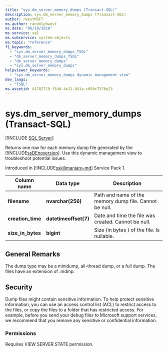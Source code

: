 ```yaml
---
title: "sys.dm_server_memory_dumps (Transact-SQL)"
description: sys.dm_server_memory_dumps (Transact-SQL)
author: rwestMSFT
ms.author: randolphwest
ms.date: "06/10/2016"
ms.service: sql
ms.subservice: system-objects
ms.topic: "reference"
f1_keywords:
  - "sys.dm_server_memory_dumps_TSQL"
  - "dm_server_memory_dumps_TSQL"
  - "dm_server_memory_dumps"
  - "sys.dm_server_memory_dumps"
helpviewer_keywords:
  - "sys.dm_server_memory_dumps dynamic management view"
dev_langs:
  - "TSQL"
ms.assetid: 41782719-f54d-4e11-941a-c050c7576e23
---
```

# sys.dm_server_memory_dumps (Transact-SQL)
[!INCLUDE [SQL Server](../../includes/applies-to-version/sqlserver.md)]

Returns one row for each memory dump file generated by the [!INCLUDE[ssDEnoversion](../../includes/ssdenoversion-md.md)]. Use this dynamic management view to troubleshoot potential issues.  

Introduced in [!INCLUDE[sskilimanjaro-md](../../includes/sskilimanjaro-md.md)] Service Pack 1.
 
|Column name|Data type|Description|  
|-----------------|---------------|-----------------|  
|**filename**|**nvarchar(256)**|Path and name of the memory dump file. Cannot be null.|  
|**creation_time**|**datetimeoffset(7)**|Date and time the file was created. Cannot be null.|  
|**size_in_bytes**|**bigint**|Size (in bytes ) of the file. Is nullable.|  
  
## General Remarks  
 The dump type may be a minidump, all-thread dump, or a full dump. The files have an extension of .mdmp.  
  
## Security  
 Dump files might contain sensitive information. To help protect sensitive information, you can use an access control list (ACL) to restrict access to the files, or copy the files to a folder that has restricted access. For example, before you send your debug files to Microsoft support services, we recommend that you remove any sensitive or confidential information.  
  
### Permissions  
 Requires VIEW SERVER STATE permission.  
  
  
